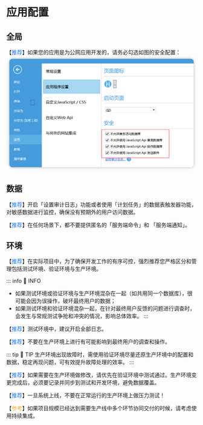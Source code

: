 # 应用配置

## 全局

【<font color="#1677FF">推荐</font>】如果您的应用是为公网应用开发的，请务必勾选如图的安全配置：
![安全配置](../../images/dev-configuration-designer-safe.png "安全配置")


## 数据

【<font color="#1677FF">推荐</font>】开启「设置审计日志」功能或者使用「计划任务」的数据表触发器功能，对敏感数据进行监控，确保没有预期外的用户访问数据。

【<font color="#1677FF">推荐</font>】在任何场景下，都不要提供匿名的「服务端命令」和 「服务端通知」。

## 环境

【<font color="#1677FF">推荐</font>】在实际项目中，为了确保开发工作的有序可控，强烈推荐您严格区分和管理包括测试环境、验证环境与生产环境。

::: info 📍 INFO
- 如果测试环境或验证环境与生产环境混杂在一起（如共用同一个数据库），很可能会因为误操作，破坏最终用户的数据；
- 如果测试环境和验证环境混杂一起，在针对最终用户反馈的问题进行调查时，会发生与常规测试争抢和冲突的情况，影响总体效率。
:::

【<font color="#1677FF">推荐</font>】测试环境中，建议开启全部日志。

【<font color="#1677FF">推荐</font>】不要在生产环境上进行有可能影响到最终用户的调查和操作。

::: tip 🔔 TIP
生产环境出现故障时，需使用验证环境尽量还原生产环境中的配置和数据，稳定再现问题，可有效提升故障处理的效率。
:::

【<font color="#1677FF">推荐</font>】如果需要在生产环境做修改，请优先在验证环境中测试通过。生产环境变更完成后，必须要记录并同步到测试和开发环境，避免数据覆盖。

【<font color="#1677FF">推荐</font>】一旦系统上线，不要在正常运行的生产环境上做压力测试！

【<font color="#F3AA34">参考</font>】如果项目规模已经达到需要生产线中多个环节协同交付的时候，请考虑使用持续集成。